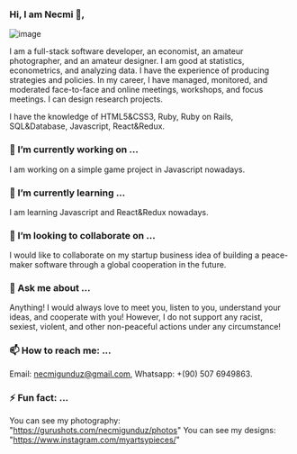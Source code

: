 ### Hi, I am Necmi :wave:,
![image](https://user-images.githubusercontent.com/61701101/101888289-fd99de80-3bae-11eb-81b4-fa789a4f63a4.png)

I am a full-stack software developer, an economist, an amateur photographer, and an amateur designer. I am good at statistics, econometrics, and analyzing data. I have the experience of producing strategies and policies. In my career, I have managed, monitored, and moderated face-to-face and online meetings, workshops, and focus meetings. I can design research projects.

I have the knowledge of HTML5&CSS3, Ruby, Ruby on Rails, SQL&Database, Javascript, React&Redux.

### 🔭 I’m currently working on ...
I am working on a simple game project in Javascript nowadays. 

### 🌱 I’m currently learning ...
I am learning Javascript and React&Redux nowadays. 

### 👯 I’m looking to collaborate on ...
I would like to collaborate on my startup business idea of building a peace-maker software through a global cooperation in the future.

### 💬 Ask me about ...
Anything! I would always love to meet you, listen to you, understand your ideas, and cooperate with you! However, I do not support any racist, sexiest, violent, and other non-peaceful actions under any circumstance!

### 📫 How to reach me: ...
Email: necmigunduz@gmail.com, 
Whatsapp: +(90) 507 6949863.

### ⚡ Fun fact: ...
You can see my photography: "https://gurushots.com/necmigunduz/photos"
You can see my designs: "https://www.instagram.com/myartsypieces/"